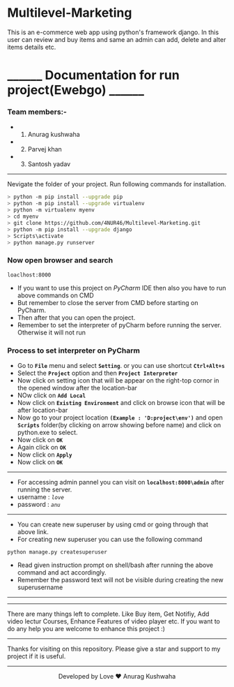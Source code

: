 # Multilevel-Marketing
This is an e-commerce web app using python's framework django. In this user can review and buy items and same an admin can add, delete and alter items details etc.

# ______ Documentation for run project(Ewebgo) ______

### Team members:-
- 1. Anurag kushwaha
- 2. Parvej khan
- 3. Santosh yadav
_____________________________________________________________________

Nevigate the folder of your project.
Run following commands for installation.

```bash
> python -m pip install --upgrade pip
> python -m pip install --upgrade virtualenv
> python -m virtualenv myenv
> cd myenv
> git clone https://github.com/4NUR46/Multilevel-Marketing.git
> python -m pip install --upgrade django
> Scripts\activate
> python manage.py runserver
```
### Now open browser and search 
```
loaclhost:8000
```

- If you want to use this project on *PyCharm* IDE then also you have to run above commands on CMD
- But remember to close the server from CMD before starting on PyCharm.
- Then after that you can open the project.
- Remember to set the interpreter of pyCharm before running the server. Otherwise it will not run

### Process to set interpreter on PyCharm
- Go to **`File`** menu and select **`Setting`**. or you can use shortcut  **`Ctrl+Alt+s`**
- Select the **`Project`** option and then  **`Project Interpreter`**
- Now click on setting icon that will be appear on the right-top cornor in the opened window after the location-bar
- NOw click on **`Add Local`**
- Now click on **`Existing Environment`** and click on browse icon that will be after location-bar
- Now go to your project location **`(Example : 'D:project\env')`** and open **`Scripts`** folder(by clicking on arrow showing before name) and click on python.exe to select.
- Now click on **`OK`**
- Again click on **`OK`**
- Now click on **`Apply`**
- Now click on **`OK`**
_____________________________________________________________________

- For accessing admin pannel you can visit on **`localhost:8000\admin`** after running the server.
- username : *`love`*
- password : *`anu`*
_____________________________________________________________________

- You can create new superuser by using cmd or going through that above link.
- For creating new superuser you can use the following command
```
python manage.py createsuperuser
```
- Read given instruction prompt on shell/bash after running the above command and act accordingly.
- Remember the password text will not be visible during creating the new superusername
_____________________________________________________________________




<!---
->J:\Final Project> python -m pip install --upgrade pip
->J:\Final Project> python -m pip install --upgrade virtualenv
->J:\Final Project> python -m virtualenv "Name_of_previous_Environment_folder or Prsee Tab key to auto fill."
->J:\Final Project>cd environment_folder "You can use tab key to auto fill after cd"
->J:\Final Project\mainEnv> python -m pip install --upgrade django    # This is just for trying. This line has no means.
->J:\Final Project> python -m pip install --upgrade pip
->J:\Final Project\mainEnv> cd app_name				#ex. Ewebgo
->J:\Final Project\mainEnv\Ewebgo> python -m pip install --upgrade django
->J:\Final Project\mainEnv\Ewebgo>cd..
->J:\Final Project\mainEnv>Scripts\activate
->(mainEnv) J:\Final Project\mainEnv>cd Ewebgo
->(mainEnv) J:\Final Project\mainEnv\Ewebgo>python -m pip install --upgrade django
->(mainEnv) J:\Final Project\mainEnv\Ewebgo>python -m pip install --upgrade pillow
->(mainEnv) J:\Final Project\mainEnv\Ewebgo>python manage.py runserver

<!---
--->
<!---
Try your common sense to use above command. I already confused by which line I get sucess.
<!--
-->
_____________________________________________________________________

There are many things left to complete. Like Buy item, Get Notifiy, Add video lectur Courses, Enhance Features of video player etc. If you want to do any help you are welcome to enhance this project :)
_____________________________________________________________________
Thanks for visiting on this repository.
Please give a star and support to my project if it is useful.
_____________________________________________________________________

<p align="center" > Developed by Love ❤ Anurag Kushwaha
</p>
<!---
1.Download latest version of python 3.x series.
2.Connect to internet.
3.Extract the package(final project) in a specified drive. e.g: H:\project\Ewebgo\ 
4.Open command prompt and install following packages:-
	* H:\project\Ewebgo\>python -m pip install --upgrade pip
5.After upgrade pip  use following command for run server.
	*H:\project\Ewebgo\env\speedex>python manage.py runserver
6.After run server open browser and write specified url:-
	localhost:8000/
7.Now speedex project will be open and you will be redirect to homepage.
--->
<!---
   			OR
--->
<!---
1.If any error occured during process then:
	*download pycharm (IDE)
	*open file and select the project/Myenv/Ewebgo
	*set virtual enviroment to python in project setting
	*After succesful enviroment set click on terminal and write command :-
		python manage.py runserver
2.After run server open browser and write specified url:-
	localhost:8000/
--->  
